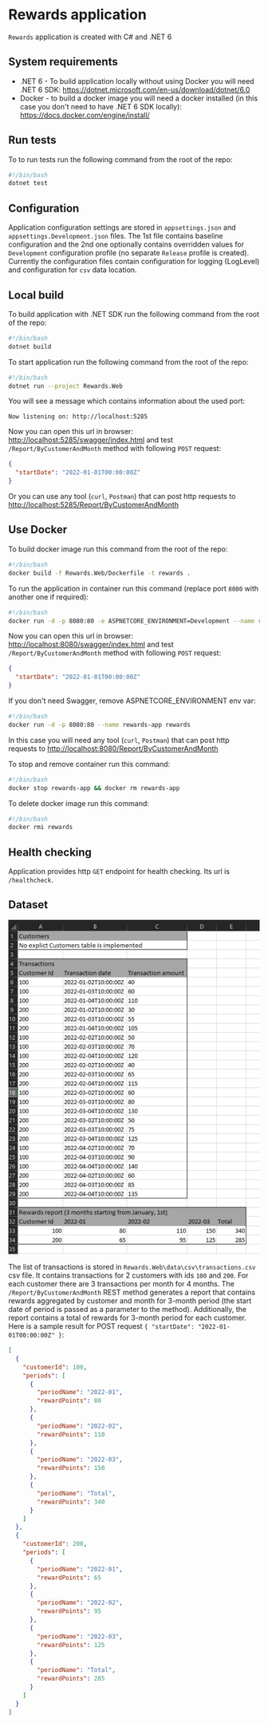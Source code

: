 # Rewards application

`Rewards` application is created with C# and .NET 6

## System requirements

* .NET 6 - To build application locally without using Docker you will need .NET 6 SDK: <https://dotnet.microsoft.com/en-us/download/dotnet/6.0>
* Docker - to build a docker image you will need a docker installed (in this case you don't need to have .NET 6 SDK locally): <https://docs.docker.com/engine/install/>

## Run tests

To to run tests run the following command from the root of the repo:

```bash
#!/bin/bash
dotnet test
```

## Configuration

Application configuration settings are stored in `appsettings.json` and `appsettings.Development.json` files.
The 1st file contains baseline configuration and the 2nd one optionally contains overridden values for `Development` configuration profile (no separate `Release` profile is created).
Currently the configuration files contain configuration for logging (LogLevel) and configuration for `csv` data location.

## Local build

To build application with .NET SDK run the following command from the root of the repo:

```bash
#!/bin/bash
dotnet build
```

To start application run the following command from the root of the repo:

```bash
#!/bin/bash
dotnet run --project Rewards.Web
```

You will see a message which contains information about the used port:

```text
Now listening on: http://localhost:5285
```

Now you can open this url in browser: <http://localhost:5285/swagger/index.html> and test `/Report/ByCustomerAndMonth` method with following `POST` request:

```json
{
  "startDate": "2022-01-01T00:00:00Z"
}
```

Or you can use any tool (`curl`, `Postman`) that can post http requests to <http://localhost:5285/Report/ByCustomerAndMonth>

## Use Docker

To build docker image run this command from the root of the repo:

```bash
#!/bin/bash
docker build -f Rewards.Web/Dockerfile -t rewards .
```

To run the application in container run this command (replace port `8080` with another one if required):

```bash
#!/bin/bash
docker run -d -p 8080:80 -e ASPNETCORE_ENVIRONMENT=Development --name rewards-app rewards

```

Now you can open this url in browser: <http://localhost:8080/swagger/index.html> and test `/Report/ByCustomerAndMonth` method with following `POST` request:

```json
{
  "startDate": "2022-01-01T00:00:00Z"
}
```

If you don't need Swagger, remove ASPNETCORE_ENVIRONMENT env var:

```bash
#!/bin/bash
docker run -d -p 8080:80 --name rewards-app rewards
```

In this case you will need any tool (`curl`, `Postman`) that can post http requests to <http://localhost:8080/Report/ByCustomerAndMonth>

To stop and remove container run this command:

```bash
#!/bin/bash
docker stop rewards-app && docker rm rewards-app
```

To delete docker image run this command:

```bash
#!/bin/bash
docker rmi rewards
```

## Health checking

Application provides http `GET` endpoint for health checking. Its url is `/healthcheck`.

## Dataset

![Dataset image](docs/dataset.png)

The list of transactions is stored in `Rewards.Web\data\csv\transactions.csv` csv file.
It contains transactions for 2 customers with ids `100` and `200`.
For each customer there are 3 transactions per month for 4 months.
The `/Report/ByCustomerAndMonth` REST method generates a report that contains rewards aggregated by customer and month for 3-month period (the start date of period is passed as a parameter to the method).
Additionally, the report contains a total of rewards for 3-month period for each customer.
Here is a sample result for POST request `{ "startDate": "2022-01-01T00:00:00Z" }`:

```json
[
  {
    "customerId": 100,
    "periods": [
      {
        "periodName": "2022-01",
        "rewardPoints": 80
      },
      {
        "periodName": "2022-02",
        "rewardPoints": 110
      },
      {
        "periodName": "2022-03",
        "rewardPoints": 150
      },
      {
        "periodName": "Total",
        "rewardPoints": 340
      }
    ]
  },
  {
    "customerId": 200,
    "periods": [
      {
        "periodName": "2022-01",
        "rewardPoints": 65
      },
      {
        "periodName": "2022-02",
        "rewardPoints": 95
      },
      {
        "periodName": "2022-03",
        "rewardPoints": 125
      },
      {
        "periodName": "Total",
        "rewardPoints": 285
      }
    ]
  }
]
```
